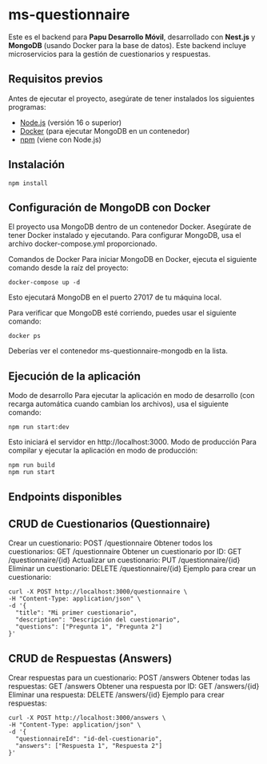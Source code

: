 # ms-questionnaire

Este es el backend para **Papu Desarrollo Móvil**, desarrollado con **Nest.js** y **MongoDB** (usando Docker para la base de datos). Este backend incluye microservicios para la gestión de cuestionarios y respuestas.

## Requisitos previos

Antes de ejecutar el proyecto, asegúrate de tener instalados los siguientes programas:

- [Node.js](https://nodejs.org/) (versión 16 o superior)
- [Docker](https://www.docker.com/get-started) (para ejecutar MongoDB en un contenedor)
- [npm](https://www.npmjs.com/) (viene con Node.js)

## Instalación
```
npm install
```
## Configuración de MongoDB con Docker
  El proyecto usa MongoDB dentro de un contenedor Docker. Asegúrate de tener Docker instalado y ejecutando. Para configurar MongoDB, usa el archivo docker-compose.yml proporcionado.

  Comandos de Docker
  Para iniciar MongoDB en Docker, ejecuta el siguiente comando desde la raíz del proyecto:
```
docker-compose up -d
```
  Esto ejecutará MongoDB en el puerto 27017 de tu máquina local.
  
  Para verificar que MongoDB esté corriendo, puedes usar el siguiente comando:
```
docker ps
```
  Deberías ver el contenedor ms-questionnaire-mongodb en la lista.

## Ejecución de la aplicación
  Modo de desarrollo
  Para ejecutar la aplicación en modo de desarrollo (con recarga automática cuando cambian los archivos), usa el siguiente comando:
```
npm run start:dev
```
  Esto iniciará el servidor en http://localhost:3000.
  Modo de producción
  Para compilar y ejecutar la aplicación en modo de producción:
```
npm run build
npm run start
```
## Endpoints disponibles
## CRUD de Cuestionarios (Questionnaire)
  Crear un cuestionario: POST /questionnaire
  Obtener todos los cuestionarios: GET /questionnaire
  Obtener un cuestionario por ID: GET /questionnaire/{id}
  Actualizar un cuestionario: PUT /questionnaire/{id}
  Eliminar un cuestionario: DELETE /questionnaire/{id}
  Ejemplo para crear un cuestionario: 
```
curl -X POST http://localhost:3000/questionnaire \
-H "Content-Type: application/json" \
-d '{
  "title": "Mi primer cuestionario",
  "description": "Descripción del cuestionario",
  "questions": ["Pregunta 1", "Pregunta 2"]
}'
```
## CRUD de Respuestas (Answers)
  Crear respuestas para un cuestionario: POST /answers
  Obtener todas las respuestas: GET /answers
  Obtener una respuesta por ID: GET /answers/{id}
  Eliminar una respuesta: DELETE /answers/{id}
  Ejemplo para crear respuestas:
```
curl -X POST http://localhost:3000/answers \
-H "Content-Type: application/json" \
-d '{
  "questionnaireId": "id-del-cuestionario",
  "answers": ["Respuesta 1", "Respuesta 2"]
}'
```
